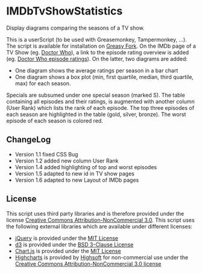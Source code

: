 # IMDbTvShowStatistics
Display diagrams comparing the seasons of a TV show.

This is a userScript (to be used with Greasemonkey, Tampermonkey, ...).
The script is available for installation on [Greasy Fork](https://greasyfork.org/en/users/19427-notabletieview).
On the IMDb page of a TV Show (eg. [Doctor Who](http://www.imdb.com/title/tt0436992/)), a link to the episode rating overview is added (eg. [Doctor Who episode ratings](http://www.imdb.com/title/tt0436992/eprate)).
On the latter, two diagrams are added:
* One diagram shows the average ratings per season in a bar chart
* One diagram shows a box plot (min, first quartile, median, third quartile, max) for each season.

Specials are subsumed under one special season (marked S).
The table containing all episodes and their ratings, is augmented with another column (User Rank) which lists the rank of each episode.
The top three episodes of each season are highlighted in the table (gold, silver, bronze). The worst episode of each season is colored red.

## ChangeLog
* Version 1.1 fixed CSS Bug
* Version 1.2 added new column User Rank
* Version 1.4 added highlighting of top and worst episodes
* Version 1.5 adapted to new id in TV show pages
* Version 1.6 adapted to new Layout of IMDb pages

## License
This script uses third party libraries and is therefore provided under the license [Creative Commons Attribution-NonCommercial 3.0](http://creativecommons.org/licenses/by-nc/3.0/).
This script uses the following external libraries which are available under different licenses:
* [jQuery](https://jquery.com/) is provided under the [MIT License](https://tldrlegal.com/license/mit-license)
* [d3](http://d3js.org/) is provided under the [BSD 3-Clause License](https://github.com/mbostock/d3/blob/master/LICENSE)
* [Chart.js](http://www.chartjs.org/) is provided under the [MIT License](http://opensource.org/licenses/MIT)
* [Highcharts](http://shop.highsoft.com/highcharts.html) is provided by [Highsoft](http://shop.highsoft.com/) for non-commercial use under the [Creative Commons Attribution-NonCommercial 3.0 license](http://creativecommons.org/licenses/by-nc/3.0/)
